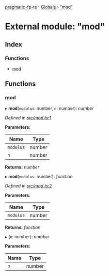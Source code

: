 [pragmatic-fp-ts](../README.md) › [Globals](../globals.md) › ["mod"](_mod_.md)

# External module: "mod"

## Index

### Functions

* [mod](_mod_.md#mod)

## Functions

###  mod

▸ **mod**(`modulus`: number, `n`: number): *number*

*Defined in [src/mod.ts:1](https://github.com/hermann-p/pragmatic-fp-ts/blob/c9716de/src/mod.ts#L1)*

**Parameters:**

Name | Type |
------ | ------ |
`modulus` | number |
`n` | number |

**Returns:** *number*

▸ **mod**(`modulus`: number): *function*

*Defined in [src/mod.ts:2](https://github.com/hermann-p/pragmatic-fp-ts/blob/c9716de/src/mod.ts#L2)*

**Parameters:**

Name | Type |
------ | ------ |
`modulus` | number |

**Returns:** *function*

▸ (`n`: number): *number*

**Parameters:**

Name | Type |
------ | ------ |
`n` | number |
